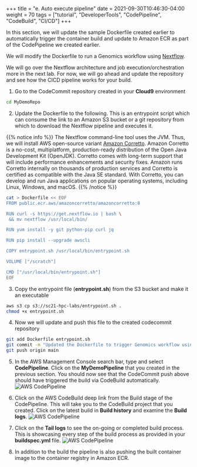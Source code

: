 +++
title = "e. Auto execute pipeline"
date = 2021-09-30T10:46:30-04:00
weight = 70
tags = ["tutorial", "DeveloperTools", "CodePipeline", "CodeBuild", "CI/CD"]
+++

In this section, we will update the sample Dockerfile created earlier to automatically trigger the container build and update to Amazon ECR as part of the CodePipeline we created earlier.

We will modify the Dockerfile to run a Genomics workflow using [Nextflow](https://www.nextflow.io/index.html). 

We will go over the Nextflow architecture and job execution/orchestration more in the next lab. For now, we will go ahead and update the repository and see how the CICD pipeline works for your build.


1. Go to the CodeCommit repository created in your **Cloud9** environment
```bash
cd MyDemoRepo
```

2. Update the Dockerfile to the following. This is an entrypoint script which can consume the link to an Amazon S3 bucket or a git repository from which to download the Nextflow pipeline and executes it.

{{% notice info %}}
The Nextflow command-line tool uses the JVM. Thus, we will install AWS open-source variant [Amazon Corretto](https://docs.aws.amazon.com/corretto/). Amazon Corretto is a no-cost, multiplatform, production-ready distribution of the Open Java Development Kit (OpenJDK). Corretto comes with long-term support that will include performance enhancements and security fixes. Amazon runs Corretto internally on thousands of production services and Corretto is certified as compatible with the Java SE standard. With Corretto, you can develop and run Java applications on popular operating systems, including Linux, Windows, and macOS.
{{% /notice %}}

```bash
cat > Dockerfile << EOF
FROM public.ecr.aws/amazoncorretto/amazoncorretto:8

RUN curl -s https://get.nextflow.io | bash \
 && mv nextflow /usr/local/bin/

RUN yum install -y git python-pip curl jq

RUN pip install --upgrade awscli

COPY entrypoint.sh /usr/local/bin/entrypoint.sh

VOLUME ["/scratch"]

CMD ["/usr/local/bin/entrypoint.sh"]
EOF
```

3. Copy the entrypoint file (**entrypoint.sh**) from the S3 bucket and make it an executable
```bash
aws s3 cp s3://sc21-hpc-labs/entrypoint.sh .
chmod +x entrypoint.sh
```

4. Now we will update and push this file to the created codecommit repository
```bash
git add Dockerfile entrypoint.sh
git commit -m "Updated the Dockerfile to trigger Genomics workflow using Nextflow" 
git push origin main
```

5. In the AWS Management Console search bar, type and select **CodePipeline**. Click on the **MyDemoPipeline** that you created in the previous section. You should now see that the CodeCommit push above should have triggered the build via CodeBuild automatically. 
![AWS CodePipeline](/images/cicd/codepipeline-6.png)

6. Click on the AWS CodeBuild deep link from the Build stage of the CodePipeline. This will take you to the CodeBuild project that you created. Click on the latest build in **Build history** and examine the **Build logs**.
![AWS CodePipeline](/images/cicd/codepipeline-7.png)


7. Click on the **Tail logs** to see the on-going or completed build process. This is showcasing every step of the build process as provided in your **buildspec.yml** file.
![AWS CodePipeline](/images/cicd/codepipeline-8.png)

8. In addition to the build the pipeline is also pushing the built container image to the container registry in Amazon ECR. 






 

